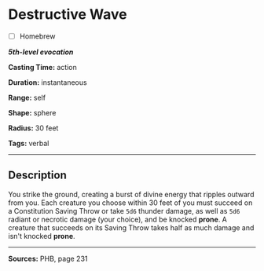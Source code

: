 # Destructive Wave

- [ ] Homebrew

***5th-level evocation***

**Casting Time:** action

**Duration:** instantaneous

**Range:** self

**Shape:** sphere

**Radius:** 30 feet

**Tags:** verbal

---

## Description
You strike the ground, creating a burst of divine energy that ripples outward from you.
Each creature you choose within 30 feet of you must succeed on a Constitution Saving Throw or take `5d6` thunder damage, as well as `5d6` radiant or necrotic damage (your choice), and be knocked **prone**.
A creature that succeeds on its Saving Throw takes half as much damage and isn't knocked **prone**.

---

**Sources:** PHB, page 231
